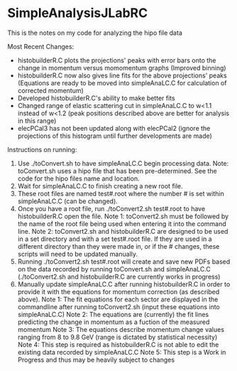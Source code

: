 # SimpleAnalysisJLabRC
This is the notes on my code for analyzing the hipo file data


Most Recent Changes:
* histobuilderR.C plots the projections' peaks with error bars onto the change in momentum versus momomentum graphs (Improved binning)
* histobuilderR.C now also gives line fits for the above projections' peaks (Equations are ready to be moved into simpleAnaLC.C for calculation of corrected momentum)
* Developed histobuilderR.C's ability to make better fits
* Changed range of elastic scattering cut in simpleAnaLC.C to w<1.1 instead of w<1.2 (peak positions described above are better for analysis in this range)
* elecPCal3 has not been updated along with elecPCal2 (ignore the projections of this histogram until further developments are made)

Instructions on running:
1) Use ./toConvert.sh to have simpleAnaLC.C begin processing data.
Note: toConvert.sh uses a hipo file that has been pre-determined. See the code for the hipo files name and location.
2) Wait for simpleAnaLC.C to finish creating a new root file.
3) These root files are named test#.root where the number # is set within simpleAnaLC.C (can be changed).
4) Once you have a root file, run ./toConvert2.sh test#.root to have histobuilderR.C open the file.
Note 1: toConvert2.sh must be followed by the name of the root file being used when entering it into the command line.
Note 2: toConvert2.sh and histobuilderR.C are designed to be used in a set directory and with a set test#.root file.
If they are used in a different directory than they were made in, or if the # changes, these scripts will need to be updated manually.
5) Running ./toConvert2.sh test#.root will create and save new PDFs based on the data recorded by running toConvert.sh and simpleAnaLC.C
(./toConvert2.sh and histobuilderR.C are currently works in progress)
6) Manually update simpleAnaLC.C after running histobuilderR.C in order to provide it with the equations for momentum correction (as described above).
Note 1: The fit equations for each sector are displayed in the commandline after running toConvert2.sh (input these equations into simpleAnaLC.C)
Note 2: The equations are (currently) the fit lines predicting the change in momentum as a fuction of the measured momentum
Note 3: The equations describe momentum change values ranging from 8 to 9.8 GeV (range is dictated by statistical necessity)
Note 4: This step is required as histobuilderR.C is not able to edit the existing data recorded by simpleAnaLC.C 
Note 5: This step is a Work in Progress and thus may be heavily subject to changes
